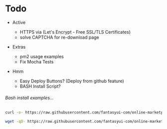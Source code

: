 # Todo

- Active
  - HTTPS via (Let's Encrypt - Free SSL/TLS Certificates)
  - solve CAPTCHA for re-download page

- Extras
  - pm2 usage examples
  - Fix Mocha Tests

- Hmm
  - Easy Deploy Buttons? (Deploy from github feature)
  - BASH Install Script?

###### Bash install examples...

```Bash
curl -o- https://raw.githubusercontent.com/fantasyui-com/online-marketplace/master/install.sh | bash
```

```Bash
wget -qO- https://raw.githubusercontent.com/fantasyui-com/online-marketplace/master/install.sh | bash
```
